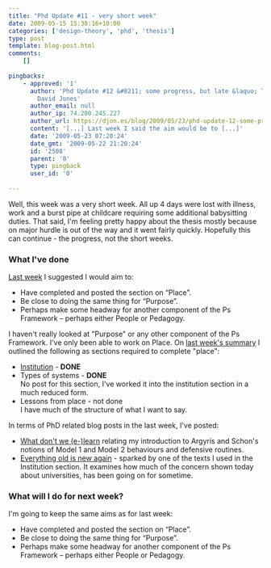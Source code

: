 ```yaml
---
title: "Phd Update #11 - very short week"
date: 2009-05-15 15:38:16+10:00
categories: ['design-theory', 'phd', 'thesis']
type: post
template: blog-post.html
comments:
    []
    
pingbacks:
    - approved: '1'
      author: 'Phd Update #12 &#8211; some progress, but late &laquo; The Weblog of (a)
        David Jones'
      author_email: null
      author_ip: 74.200.245.227
      author_url: https://djon.es/blog/2009/05/23/phd-update-12-some-progress-but-late/
      content: '[...] Last week I said the aim would be to [...]'
      date: '2009-05-23 07:20:24'
      date_gmt: '2009-05-22 21:20:24'
      id: '2508'
      parent: '0'
      type: pingback
      user_id: '0'
    
---
```

Well, this week was a very short week. All up 4 days were lost with illness, work and a burst pipe at childcare requiring some additional babysitting duties. That said, I'm feeling pretty happy about the thesis mostly because on major hurdle is out of the way and it went fairly quickly. Hopefully this can continue - the progress, not the short weeks.

### What I've done

[Last week](/blog2/2009/05/08/phd-update-10-dragging-on/) I suggested I would aim to:

- Have completed and posted the section on “Place”.
- Be close to doing the same thing for “Purpose”.
- Perhaps make some headway for another component of the Ps Framework – perhaps either People or Pedagogy.

I haven't really looked at "Purpose" or any other component of the Ps Framework. I've only been able to work on Place. On [last week's summary](/blog2/2009/05/08/phd-update-10-dragging-on/) I outlined the following as sections required to complete "place":

- [Institution](/blog2/2009/05/15/institution-another-part-of-place/) - **DONE**
- Types of systems - **DONE**  
    No post for this section, I've worked it into the institution section in a much reduced form.
- Lessons from place - not done  
    I have much of the structure of what I want to say.

In terms of PhD related blog posts in the last week, I've posted:

- [What don't we (e-)learn](/blog2/2009/05/08/why-dont-we-e-learn-over-emphasis-on-rationality-and-defensive-routines/) relating my introduction to Argyris and Schon's notions of Model 1 and Model 2 behaviours and defensive routines.
- [Everything old is new again](/blog2/2009/05/10/everything-old-is-new-again-universities-should-be-more-business-like/) - sparked by one of the texts I used in the Institution section. It examines how much of the concern shown today about universities, has been going on for sometime.

### What will I do for next week?

I'm going to keep the same aims as for last week:

- Have completed and posted the section on “Place”.
- Be close to doing the same thing for “Purpose”.
- Perhaps make some headway for another component of the Ps Framework – perhaps either People or Pedagogy.